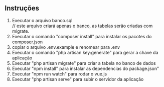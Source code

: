 <h2>Instruções</h2>
<ol>
<li>Executar o arquivo banco.sql</li> // este arquivo criará apenas o banco, as tabelas serão criadas com migrate.
<li>Executar o comando "composer install" para instalar os pacotes do composer.json</li>
<li>copiar o arquivo .env.example e renomear para .env</li>
<li>Executar o comando "php artisan key:generate" para gerar a chave da aplicação</li>
<li>Executar "php artisan migrate" para criar a tabela no banco de dados</li>
<li>Executar "npm install" para instalar as dependencias do package.json"
<li>Executar "npm run watch" para rodar o vue.js</li>
<li>Executar "php artisan serve" para subir o servidor da aplicação</li>
</ol>
